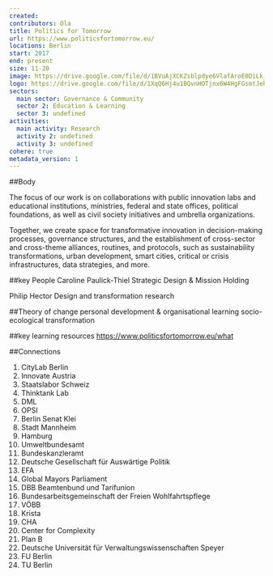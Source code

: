 ```yaml
---
created:
contributors: Ola
title: Politics for Tomorrow
url: https://www.politicsfortomorrow.eu/
locations: Berlin
start: 2017
end: present
size: 11-20
image: https://drive.google.com/file/d/1BVuAjXCKZsblpdye6VlafAroE0DiLk_1/view?usp=drive_link
logo: https://drive.google.com/file/d/1XqQ6Hj4u1BQvnHOTjnx6W4HgFGsmtJeh/view?usp=drive_link
sectors:
  main sector: Governance & Community
  sector 2: Education & Learning
  sector 3: undefined
activities: 
  main activity: Research
  activity 2: undefined
  activity 3: undefined
cohere: true
metadata_version: 1
---
```



##Body

The focus of our work is on collaborations with public innovation labs and educational institutions, ministries, federal and state offices, political foundations, as well as civil society initiatives and umbrella organizations.

Together, we create space for transformative innovation in decision-making processes, governance structures, and the establishment of cross-sector and cross-theme alliances, routines, and protocols, such as sustainability transformations, urban development, smart cities, critical or crisis infrastructures, data strategies, and more.


##key People
Caroline Paulick-Thiel
Strategic Design & Mission Holding 

Philip Hector
Design and transformation research 

##Theory of change
personal development & organisational learning
socio-ecological transformation 

##key learning resources
https://www.politicsfortomorrow.eu/what

##Connections
1. CityLab Berlin
2. Innovate Austria
3. Staatslabor Schweiz
4. Thinktank Lab
5. DML
6. OPSI
7. Berlin Senat Klei
8. Stadt Mannheim
9. Hamburg
10. Umweltbundesamt
11. Bundeskanzleramt
12. Deutsche Gesellschaft für Auswärtige Politik
13. EFA
14. Global Mayors Parliament
15. DBB Beamtenbund und Tarifunion
16. Bundesarbeitsgemeinschaft der Freien Wohlfahrtspflege
17. VÖBB
18. Krista
19. CHA
20. Center for Complexity
21. Plan B
22. Deutsche Universität für Verwaltungswissenschaften Speyer
23. FU Berlin
24. TU Berlin

